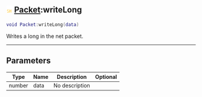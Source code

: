 ## ![shared](../../.gitbook/assets/shared.png) [Packet](https://iaswiki.rawr.dev/readme/packet):writeLong

```lua
void Packet:writeLong(data)
```

Writes a long in the net packet.

------
## Parameters

| Type   | Name | Description | Optional |
| ------ | ---- | ----------- | -------: |
| number | data | No description |  |

